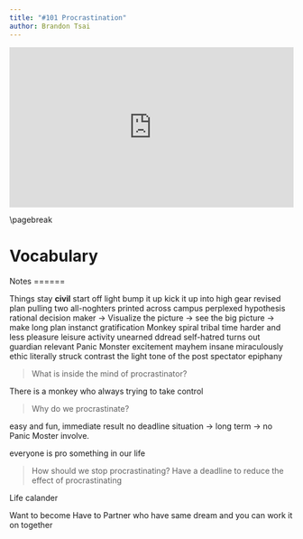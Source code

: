 ```yaml
---
title: "#101 Procrastination"
author: Brandon Tsai
---
```



<div style="max-width:854px"><div style="position:relative;height:0;padding-bottom:56.25%"><iframe src="https://embed.ted.com/talks/tim_urban_inside_the_mind_of_a_master_procrastinator" width="854" height="480" style="position:absolute;left:0;top:0;width:100%;height:100%" frameborder="0" scrolling="no" allowfullscreen></iframe></div></div>

\pagebreak

Vocabulary
========



<div style="page-break-after: always;"></div>
Notes
======

Things stay **civil**
start off light
bump it up
kick it up into high gear
revised plan
pulling two all-noghters
printed across campus
perplexed
hypothesis
rational decision maker
-> Visualize the picture
-> see the big picture
-> make long plan
instanct gratification Monkey
spiral
tribal time
harder and less pleasure
leisure activity
unearned
ddread
self-hatred
turns out
guardian
relevant
Panic Monster
excitement
mayhem
insane
miraculously
ethic
literally
struck contrast
the light tone of the post
spectator 
epiphany



> What is inside the mind of procrastinator? 

There is a monkey who always trying to take control



> Why do we procrastinate? 

easy and fun,
immediate result
no deadline situation -> long term -> no Panic Moster involve. 


everyone is pro something in our life
> How should we stop procrastinating?
Have a deadline to reduce the effect of procrastinating

Life calander

Want to become Have to
Partner who have same dream and you can work it on together